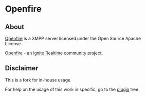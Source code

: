 Openfire
========

About
-----

[Openfire] is a XMPP server licensed under the Open Source Apache License.


[Openfire] - an [Ignite Realtime] community project.

Disclaimer
----------

This is a fork for in-house usage.

For help on the usage of this work in specific, go to the [plugin](tree/master/src/plugins/suJoin/) tree.

[Openfire]: http://www.igniterealtime.org/projects/openfire/index.jsp
[Ignite Realtime]: http://www.igniterealtime.org
[XMPP (Jabber)]: http://xmpp.org/
